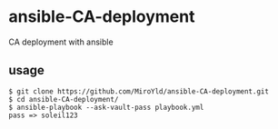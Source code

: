 # ansible-CA-deployment
CA deployment with ansible

## usage
```
$ git clone https://github.com/MiroYld/ansible-CA-deployment.git
$ cd ansible-CA-deployment/
$ ansible-playbook --ask-vault-pass playbook.yml
pass => soleil123
```
